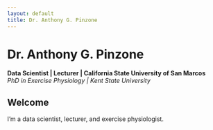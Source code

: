 ```yaml
---
layout: default
title: Dr. Anthony G. Pinzone
---
```


# Dr. Anthony G. Pinzone

**Data Scientist | Lecturer | California State University of San Marcos**  
_PhD in Exercise Physiology | Kent State University_

## Welcome

I’m a data scientist, lecturer, and exercise physiologist.
